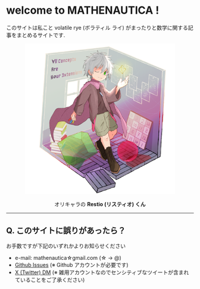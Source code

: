 # welcome to MATHENAUTICA !

このサイトは私こと volatile rye (ボラティル ライ) がまったりと数学に関する記事をまとめるサイトです.

<div align="center">
<img src="img/restio.png" width="80%">
</div>
<div align="center">

オリキャラの **Restio (リスティオ) くん**
</div>

---

## Q. このサイトに誤りがあったら？

お手数ですが下記のいずれかよりお知らせください
- e-mail: mathenautica☆gmail.com (☆ → @)
- [Github Issues](https://github.com/volatilerye/mathenautica/issues/new) (※ Github アカウントが必要です)
- [X (Twitter) DM](https://x.com/volatile_) (※ 雑用アカウントなのでセンシティブなツイートが含まれていることをご了承ください)